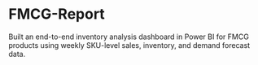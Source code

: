 # FMCG-Report
Built an end-to-end inventory analysis dashboard in Power BI for FMCG products using weekly SKU-level sales, inventory, and demand forecast data.
